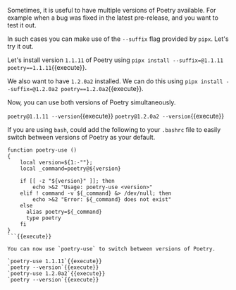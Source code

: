 Sometimes, it is useful to have multiple versions of Poetry available. For example when 
a bug was fixed in the latest pre-release, and you want to test it out.

In such cases you can make use of the `--suffix` flag provided by `pipx`. Let's try it 
out.

Let's install version `1.1.11` of Poetry using `pipx install --suffix=@1.1.11 poetry==1.1.11`{{execute}}.

We also want to have `1.2.0a2` installed. We can do this using `pipx install --suffix=@1.2.0a2 poetry==1.2.0a2`{{execute}}.

Now, you can use both versions of Poetry simultaneously.

`poetry@1.1.11 --version`{{execute}}
`poetry@1.2.0a2 --version`{{execute}}

If you are using `bash`, could add the following to your `.bashrc` file to easily switch between 
versions of Poetry as your default.

```shell
function poetry-use () 
{ 
    local version=${1:-""};
    local _command=poetry@${version}
    
    if [[ -z "${version}" ]]; then
        echo >&2 "Usage: poetry-use <version>"
    elif ! command -v ${_command} &> /dev/null; then
        echo >&2 "Error: ${_command} does not exist"
    else 
      alias poetry=${_command}
      type poetry
    fi
}
```{{execute}}

You can now use `poetry-use` to switch between versions of Poetry.

`poetry-use 1.1.11`{{execute}}
`poetry --version`{{execute}}
`poetry-use 1.2.0a2`{{execute}}
`poetry --version`{{execute}}

